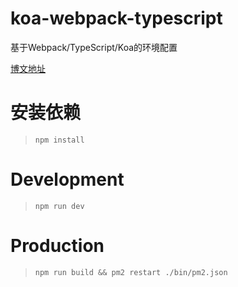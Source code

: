# koa-webpack-typescript
基于Webpack/TypeScript/Koa的环境配置

[博文地址](https://smohan.net/blog/zkqfmq)

# 安装依赖

> `npm install`

# Development

> `npm run dev`

# Production

> `npm run build && pm2 restart ./bin/pm2.json`
